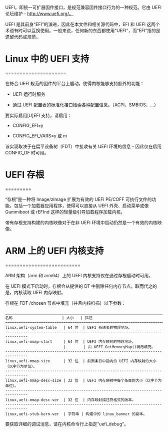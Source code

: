 UEFI，即统一可扩展固件接口，是规范兼容固件接口行为的一种规范。它由 UEFI 论坛维护 - http://www.uefi.org/。

UEFI 是其前身“EFI”的演进，因此在本文件和相关源代码中，EFI 和 UEFI 这两个术语有时可以互换使用。一般来说，任何新的东西都使用“UEFI”，而“EFI”指的是遗留代码或规范。

# Linux 中的 UEFI 支持

=====================

在符合 UEFI 规范的固件的平台上启动，使得内核能够支持额外的功能：

- UEFI 运行时服务

- 通过 UEFI 配置表的标准化接口检索各种配置信息。（ACPI、SMBIOS、...）

要实际启用[U]EFI 支持，请启用：

- CONFIG_EFI=y

- CONFIG_EFI_VARS=y 或 m

该实现取决于在扁平设备树（FDT）中接收有关 UEFI 环境的信息 - 因此仅在启用 CONFIG_OF 时可用。

# UEFI 存根

=========

“存根”是一种将 Image/zImage 扩展为有效的 UEFI PE/COFF 可执行文件的功能，包括一个加载器应用程序，使得可以直接从 UEFI 外壳、启动菜单或像 Gummiboot 或 rEFInd 这样的轻量级引导加载程序加载内核。

带有存根支持构建的内核映像对于在非 UEFI 环境中启动仍然是一个有效的内核映像。

# ARM 上的 UEFI 内核支持

==========================

ARM 架构（arm 和 arm64）上的 UEFI 内核支持仅在通过存根启动时可用。

在 UEFI 模式下启动时，存根会从提供的 DT 中删除任何内存节点。取而代之的是，内核读取 UEFI 内存映射。

存根在 FDT /chosen 节点中填充（并且内核扫描）以下参数：

```
________________________________________________________________________________
名称                      | 大小   | 描述
================================================================================
linux,uefi-system-table   | 64 位  | UEFI 系统表的物理地址。
--------------------------------------------------------------------------------
linux,uefi-mmap-start     | 64 位  | UEFI 内存映射的物理地址，
                          |        | 由 UEFI GetMemoryMap()调用填充。
--------------------------------------------------------------------------------
linux,uefi-mmap-size      | 32 位  | 前面条目中指向的 UEFI 内存映射的大小（以字节为单位）。
--------------------------------------------------------------------------------
linux,uefi-mmap-desc-size | 32 位  | UEFI 内存映射中每个条目的大小（以字节为单位）。
--------------------------------------------------------------------------------
linux,uefi-mmap-desc-ver  | 32 位  | 内存映射描述符格式的版本。
--------------------------------------------------------------------------------
linux,uefi-stub-kern-ver  | 字符串 | 构建中的 linux_banner 的副本。
```

要获取详细的调试消息，请在内核命令行上指定“uefi_debug”。